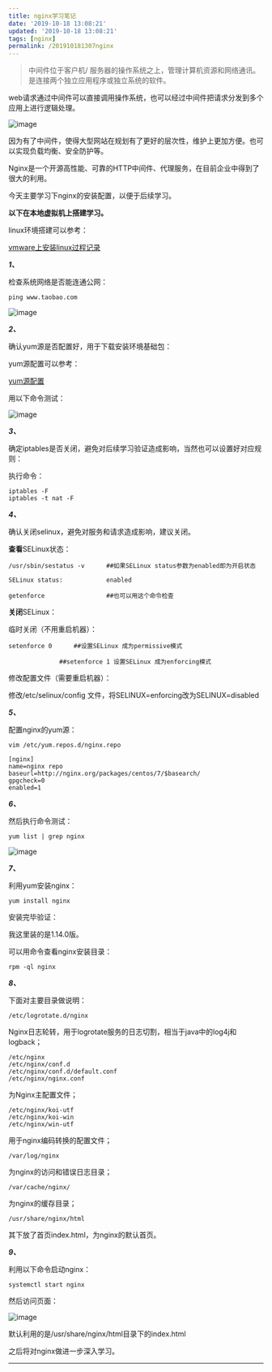 ```yaml
---
title: nginx学习笔记
date: '2019-10-18 13:08:21'
updated: '2019-10-18 13:08:21'
tags: [nginx]
permalink: /201910181307nginx
---
```

> 中间件位于客户机/ 服务器的操作系统之上，管理计算机资源和网络通讯。 是连接两个独立应用程序或独立系统的软件。

web请求通过中间件可以直接调用操作系统，也可以经过中间件把请求分发到多个应用上进行逻辑处理。

![image](https://img-blog.csdnimg.cn/20191018005844801.jpeg?x-oss-process=image/watermark,type_ZmFuZ3poZW5naGVpdGk,shadow_10,text_aHR0cHM6Ly9saWFiaW8uYmxvZy5jc2RuLm5ldA==,size_16,color_FFFFFF,t_70)

因为有了中间件，使得大型网站在规划有了更好的层次性，维护上更加方便。也可以实现负载均衡、安全防护等。

Nginx是一个开源高性能、可靠的HTTP中间件、代理服务，在目前企业中得到了很大的利用。

今天主要学习下nginx的安装配置，以便于后续学习。 

**以下在本地虚拟机上搭建学习。**

linux环境搭建可以参考：

[vmware上安装linux过程记录](http://mp.weixin.qq.com/s?__biz=MjM5MzU5NDYwNA==&mid=2247484370&idx=1&sn=f701fa2a8477143327d24b33eb175652&chksm=a695ee5191e26747c37132dca65bc6cefb1abd4b3b5e5361e4b00b7cc1680bdff7da1140f6f7&scene=21#wechat_redirect)

***1、***

检查系统网络是否能连通公网：
```shell
ping www.taobao.com
```

![image](https://img-blog.csdnimg.cn/20191018005845129.png)

***2、***

确认yum源是否配置好，用于下载安装环境基础包：

yum源配置可以参考：

[yum源配置](http://mp.weixin.qq.com/s?__biz=MjM5MzU5NDYwNA==&mid=2247484406&idx=1&sn=53f2bbba1c7ff515646e51dc574d5ebd&chksm=a695ee7591e26763bbaaf8e7af6ec85f6853646398626f082f562466ffe63a6db27783465853&scene=21#wechat_redirect)

用以下命令测试：

![image](https://img-blog.csdnimg.cn/20191018005845421.jpeg?x-oss-process=image/watermark,type_ZmFuZ3poZW5naGVpdGk,shadow_10,text_aHR0cHM6Ly9saWFiaW8uYmxvZy5jc2RuLm5ldA==,size_16,color_FFFFFF,t_70)

***3、***

确定iptables是否关闭，避免对后续学习验证造成影响，当然也可以设置好对应规则：

执行命令：

```shell
iptables -F
iptables -t nat -F
```

***4、***

确认关闭selinux，避免对服务和请求造成影响，建议关闭。

**查看**SELinux状态：

```shell
/usr/sbin/sestatus -v      ##如果SELinux status参数为enabled即为开启状态

SELinux status:            enabled

getenforce                 ##也可以用这个命令检查
```

**关闭**SELinux：

临时关闭（不用重启机器）：

```shell
setenforce 0      ##设置SELinux 成为permissive模式

              ##setenforce 1 设置SELinux 成为enforcing模式
```

修改配置文件（需要重启机器）：

修改/etc/selinux/config 文件，将SELINUX=enforcing改为SELINUX=disabled

***5、***

配置nginx的yum源：

```shell
vim /etc/yum.repos.d/nginx.repo
```

```shell
[nginx]
name=nginx repo
baseurl=http://nginx.org/packages/centos/7/$basearch/
gpgcheck=0
enabled=1
```

***6、***

然后执行命令测试：

```shell
yum list | grep nginx
```

![image](https://img-blog.csdnimg.cn/20191018005845791.jpeg?x-oss-process=image/watermark,type_ZmFuZ3poZW5naGVpdGk,shadow_10,text_aHR0cHM6Ly9saWFiaW8uYmxvZy5jc2RuLm5ldA==,size_16,color_FFFFFF,t_70)

***7、***

利用yum安装nginx：
```shell
yum install nginx
```
安装完毕验证：


我这里装的是1.14.0版。

可以用命令查看nginx安装目录：

```shell
rpm -ql nginx
```

***8、***

下面对主要目录做说明：

```shell
/etc/logrotate.d/nginx
```

Nginx日志轮转，用于logrotate服务的日志切割，相当于java中的log4j和logback；

```shell
/etc/nginx                         
/etc/nginx/conf.d
/etc/nginx/conf.d/default.conf
/etc/nginx/nginx.conf
```

为Nginx主配置文件；

```shell
/etc/nginx/koi-utf              
/etc/nginx/koi-win
/etc/nginx/win-utf
```

用于nginx编码转换的配置文件；

```shell
/var/log/nginx
```

为nginx的访问和错误日志目录；

```shell
/var/cache/nginx/
```

为nginx的缓存目录；

```shell
/usr/share/nginx/html
```

其下放了首页index.html，为nginx的默认首页。

***9、***

利用以下命令启动nginx：

```shell
systemctl start nginx
```

然后访问页面：

![image](https://img-blog.csdnimg.cn/201910180058468.jpeg?x-oss-process=image/watermark,type_ZmFuZ3poZW5naGVpdGk,shadow_10,text_aHR0cHM6Ly9saWFiaW8uYmxvZy5jc2RuLm5ldA==,size_16,color_FFFFFF,t_70)

默认利用的是/usr/share/nginx/html目录下的index.html

之后将对nginx做进一步深入学习。

------------
